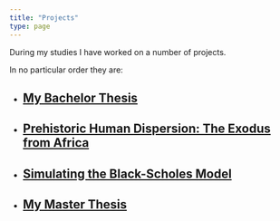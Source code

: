 ```yaml
---
title: "Projects"
type: page
---
```


During my studies I have worked on a number of projects.

In no particular order they are:

- ## [My Bachelor Thesis](/projects/bachelor-thesis/)

- ## [Prehistoric Human Dispersion: The Exodus from Africa](/projects/human-diffusion/)

- ## [Simulating the Black-Scholes Model](/projects/black-scholes/)

- ## [My Master Thesis](/projects/master-thesis/)
